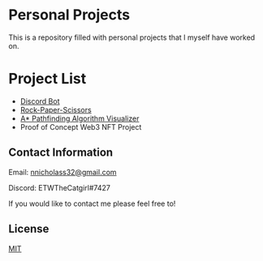 # Personal Projects

This is a repository filled with personal projects that I myself have worked on.

# Project List
- [Discord Bot](https://github.com/ETWGames/Projects/tree/main/DiscordBot)
- [Rock-Paper-Scissors](https://github.com/ETWGames/Projects/tree/main/RockPaperScissors)
- [A* Pathfinding Algorithm Visualizer](https://github.com/ETWGames/Projects/tree/main/A*%20Pathfinding%20Algorithm%20Visualizer)
- Proof of Concept Web3 NFT Project


## Contact Information 
Email: nnicholass32@gmail.com

Discord: ETWTheCatgirl#7427

If you would like to contact me please feel free to!


## License
[MIT](https://choosealicense.com/licenses/mit/)
